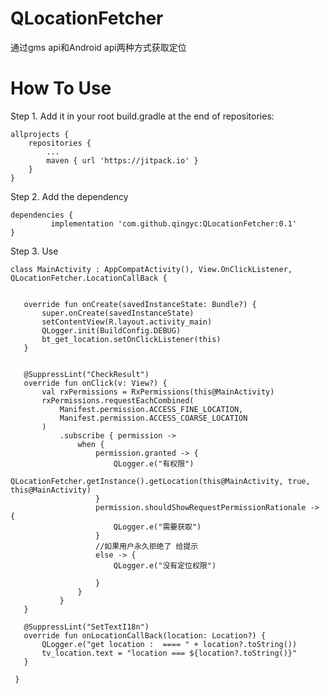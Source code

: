# QLocationFetcher
通过gms api和Android api两种方式获取定位


# How To Use

Step 1. Add it in your root build.gradle at the end of repositories:

	allprojects {
		repositories {
			...
			maven { url 'https://jitpack.io' }
		}
	}

Step 2. Add the dependency

	dependencies {
	         implementation 'com.github.qingyc:QLocationFetcher:0.1'
	}

Step 3. Use

 ```
class MainActivity : AppCompatActivity(), View.OnClickListener, QLocationFetcher.LocationCallBack {


    override fun onCreate(savedInstanceState: Bundle?) {
        super.onCreate(savedInstanceState)
        setContentView(R.layout.activity_main)
        QLogger.init(BuildConfig.DEBUG)
        bt_get_location.setOnClickListener(this)
    }


    @SuppressLint("CheckResult")
    override fun onClick(v: View?) {
        val rxPermissions = RxPermissions(this@MainActivity)
        rxPermissions.requestEachCombined(
            Manifest.permission.ACCESS_FINE_LOCATION,
            Manifest.permission.ACCESS_COARSE_LOCATION
        )
            .subscribe { permission ->
                when {
                    permission.granted -> {
                        QLogger.e("有权限")
                        QLocationFetcher.getInstance().getLocation(this@MainActivity, true, this@MainActivity)
                    }
                    permission.shouldShowRequestPermissionRationale -> {
                        QLogger.e("需要获取")
                    }
                    //如果用户永久拒绝了 给提示
                    else -> {
                        QLogger.e("没有定位权限")

                    }
                }
            }
    }

    @SuppressLint("SetTextI18n")
    override fun onLocationCallBack(location: Location?) {
        QLogger.e("get location :  ==== " + location?.toString())
        tv_location.text = "location === ${location?.toString()}"
    }

  }
 ```

